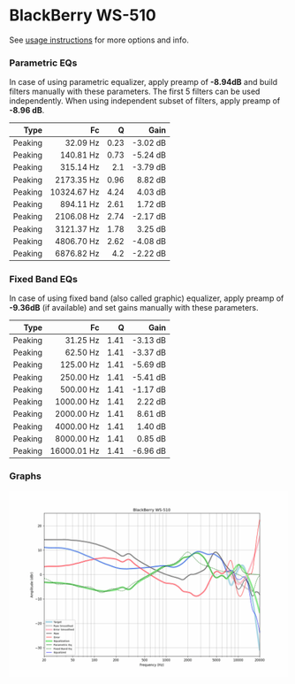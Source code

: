 # BlackBerry WS-510
See [usage instructions](https://github.com/jaakkopasanen/AutoEq#usage) for more options and info.

### Parametric EQs
In case of using parametric equalizer, apply preamp of **-8.94dB** and build filters manually
with these parameters. The first 5 filters can be used independently.
When using independent subset of filters, apply preamp of **-8.96 dB**.

| Type    | Fc          |    Q | Gain     |
|--------:|------------:|-----:|---------:|
| Peaking | 32.09 Hz    | 0.23 | -3.02 dB |
| Peaking | 140.81 Hz   | 0.73 | -5.24 dB |
| Peaking | 315.14 Hz   | 2.1  | -3.79 dB |
| Peaking | 2173.35 Hz  | 0.96 | 8.82 dB  |
| Peaking | 10324.67 Hz | 4.24 | 4.03 dB  |
| Peaking | 894.11 Hz   | 2.61 | 1.72 dB  |
| Peaking | 2106.08 Hz  | 2.74 | -2.17 dB |
| Peaking | 3121.37 Hz  | 1.78 | 3.25 dB  |
| Peaking | 4806.70 Hz  | 2.62 | -4.08 dB |
| Peaking | 6876.82 Hz  | 4.2  | -2.22 dB |

### Fixed Band EQs
In case of using fixed band (also called graphic) equalizer, apply preamp of **-9.36dB**
(if available) and set gains manually with these parameters.

| Type    | Fc          |    Q | Gain     |
|--------:|------------:|-----:|---------:|
| Peaking | 31.25 Hz    | 1.41 | -3.13 dB |
| Peaking | 62.50 Hz    | 1.41 | -3.37 dB |
| Peaking | 125.00 Hz   | 1.41 | -5.69 dB |
| Peaking | 250.00 Hz   | 1.41 | -5.41 dB |
| Peaking | 500.00 Hz   | 1.41 | -1.17 dB |
| Peaking | 1000.00 Hz  | 1.41 | 2.22 dB  |
| Peaking | 2000.00 Hz  | 1.41 | 8.61 dB  |
| Peaking | 4000.00 Hz  | 1.41 | 1.40 dB  |
| Peaking | 8000.00 Hz  | 1.41 | 0.85 dB  |
| Peaking | 16000.01 Hz | 1.41 | -6.96 dB |

### Graphs
![](./BlackBerry%20WS-510.png)